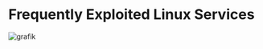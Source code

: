 # Frequently Exploited Linux Services

![grafik](https://github.com/user-attachments/assets/66e674aa-05b4-4026-a96d-b37e09183b19)

